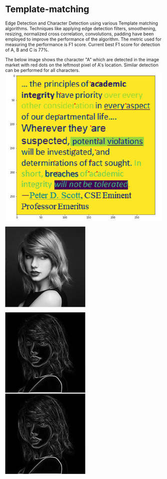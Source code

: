 # Template-matching
Edge Detection and Character Detection using various Template matching algorithms. Techniques like applying edge detection filters, smoothening, resizing, normalized cross correlation, convolutions, padding have been employed to improve the performance of the algorithm. The metric used for measuring the performance is F1 score. Current best F1 score for detection of A, B and C is 77%.

The below image shows the character "A" which are detected in the image market with red dots on the leftmost pixel of A's location.
Similar detection can be performed for all characters.
![](A_detected.png)


![](data/proj1-task1.jpg)

![](results/prewitt_edge_mag.jpg)
![](results/sobel_edge_mag.jpg)
